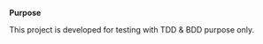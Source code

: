 

<strong>Purpose</strong>
<p>This project is developed for testing with TDD & BDD purpose only.</P>
